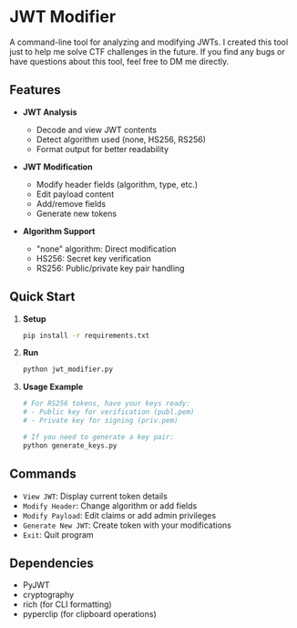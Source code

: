 # JWT Modifier

A command-line tool for analyzing and modifying JWTs. I created this tool just to help me solve CTF challenges in the future. If you find any bugs or have questions about this tool, feel free to DM me directly.

## Features

- **JWT Analysis**
  - Decode and view JWT contents
  - Detect algorithm used (none, HS256, RS256)
  - Format output for better readability

- **JWT Modification**
  - Modify header fields (algorithm, type, etc.)
  - Edit payload content
  - Add/remove fields
  - Generate new tokens

- **Algorithm Support**
  - "none" algorithm: Direct modification
  - HS256: Secret key verification
  - RS256: Public/private key pair handling

## Quick Start

1. **Setup**
   ```bash
   pip install -r requirements.txt
   ```

2. **Run**
   ```bash
   python jwt_modifier.py
   ```

3. **Usage Example**
   ```bash
   # For RS256 tokens, have your keys ready:
   # - Public key for verification (publ.pem)
   # - Private key for signing (priv.pem)

   # If you need to generate a key pair:
   python generate_keys.py
   ```

## Commands

- `View JWT`: Display current token details
- `Modify Header`: Change algorithm or add fields
- `Modify Payload`: Edit claims or add admin privileges
- `Generate New JWT`: Create token with your modifications
- `Exit`: Quit program

## Dependencies

- PyJWT
- cryptography
- rich (for CLI formatting)
- pyperclip (for clipboard operations)
